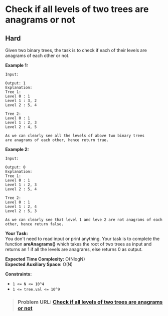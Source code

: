# **Check if all levels of two trees are anagrams or not**

## **Hard**

Given two binary trees, the task is to check if each of their levels are anagrams of each other or not.

**Example 1:**

```
Input:

Output: 1
Explanation:
Tree 1:
Level 0 : 1
Level 1 : 3, 2
Level 2 : 5, 4

Tree 2:
Level 0 : 1
Level 1 : 2, 3
Level 2 : 4, 5

As we can clearly see all the levels of above two binary trees
are anagrams of each other, hence return true.

```

**Example 2:**

```
Input:

Output: 0
Explanation:
Tree 1:
Level 0 : 1
Level 1 : 2, 3
Level 2 : 5, 4

Tree 2:
Level 0 : 1
Level 1 : 2, 4
Level 2 : 5, 3

As we can clearly see that level 1 and leve 2 are not anagrams of each other, hence return false.
```

**Your Task:**  
You don't need to read input or print anything. Your task is to complete the function **areAnagrams()** which takes the root of two trees as input and returns an 1 if all the levels are anagrams, else returns 0 as output.

**Expected Time Complexity:** O(NlogN)  
**Expected Auxiliary Space:** O(N)

**Constraints:**

- `1 <= N <= 10^4`
- `1 <= tree.val <= 10^9`

> ### **Problem URL: [Check if all levels of two trees are anagrams or not](https://practice.geeksforgeeks.org/problems/check-if-all-levels-of-two-trees-are-anagrams-or-not/1)**
